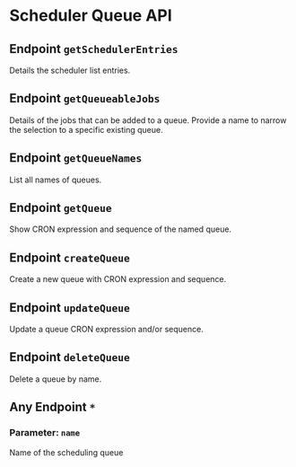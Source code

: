 # Scheduler Queue API

## Endpoint `getSchedulerEntries`
Details the scheduler list entries.

## Endpoint `getQueueableJobs`
Details of the jobs that can be added to a queue.
Provide a name to narrow the selection to a specific existing queue.

## Endpoint `getQueueNames`
List all names of queues.

## Endpoint `getQueue`
Show CRON expression and sequence of the named queue.

## Endpoint `createQueue`
Create a new queue with CRON expression and sequence.

## Endpoint `updateQueue`
Update a queue CRON expression and/or sequence.

## Endpoint `deleteQueue`
Delete a queue by name.

## Any Endpoint `*`

### Parameter: `name`
Name of the scheduling queue
